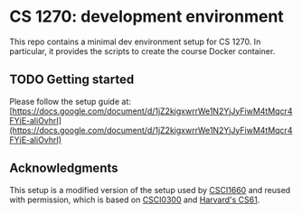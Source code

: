 # CS 1270: development environment

This repo contains a minimal dev environment setup for CS 1270. In particular,
it provides the scripts to create the course Docker container.

## TODO Getting started

Please follow the setup guide at: [https://docs.google.com/document/d/1jZ2kigxwrrWe1N2YjJyFiwM4tMqcr4FYjE-aliOvhrI](https://docs.google.com/document/d/1jZ2kigxwrrWe1N2YjJyFiwM4tMqcr4FYjE-aliOvhrI)

## Acknowledgments

This setup is a modified version of the setup used by [CSCI1660](https://cs.brown.edu/courses/csci1660) and reused with permission, which is based on [CSCI0300](https://cs.brown.edu/courses/csci0300) and [Harvard's CS61](https://cs61.seas.harvard.edu/site/2021/).
